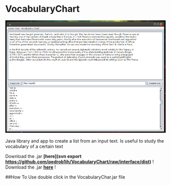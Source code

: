# VocabularyChart

<img src="https://github.com/pedrob1ih/VocabularyChart/blob/interface/captures/capture.png"/>


Java library and app to create a list from an input text. Is useful to study the vocabulary of a certain text


Download the .jar **[here](svn export https://github.com/pedrob1ih/VocabularyChart/raw/interface/dist)** !
Download the .jar **[here](https://github.com/pedrob1ih/VocabularyChart/raw/interface/dist)** !


##How To Use
double click in the VocabularyChar.jar file
